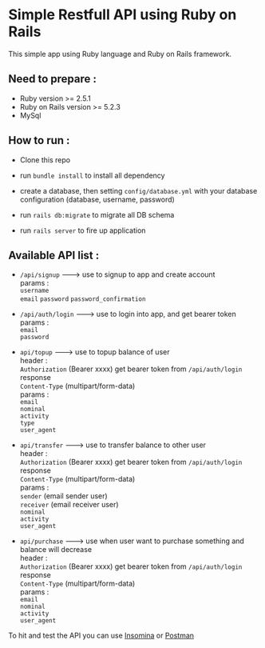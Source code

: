 # Simple Restfull API using Ruby on Rails

This simple app using Ruby language and Ruby on Rails framework.


## Need to prepare :

* Ruby version >= 2.5.1
* Ruby on Rails version >= 5.2.3
* MySql

## How to run :

* Clone this repo

* run `bundle install` to install all dependency

* create a database, then setting `config/database.yml` with your database configuration (database, username, password)

* run `rails db:migrate` to migrate all DB schema

* run `rails server` to fire up application

## Available API list :

* `/api/signup`  ---> use to signup to app and create account  
params :  
`username`  
`email`
`password`
`password_confirmation`  

* `/api/auth/login` ---> use to login into app, and get bearer token   
params :    
`email`  
`password`   

* `api/topup`  ---> use to topup balance of user    
header :     
`Authorization`   (Bearer xxxx) get bearer token from `/api/auth/login` response     
`Content-Type`   (multipart/form-data)        
params :    
`email`      
`nominal`     
`activity`     
`type`     
`user_agent`         

* `api/transfer`  ---> use to transfer balance to other user     
header :     
`Authorization`   (Bearer xxxx) get bearer token from `/api/auth/login` response     
`Content-Type`   (multipart/form-data)        
params :    
`sender` (email sender user)     
`receiver` (email receiver user)    
`nominal`     
`activity`     
`user_agent`     

* `api/purchase`  ---> use when user want to purchase something and balance will decrease     
header :     
`Authorization`   (Bearer xxxx) get bearer token from `/api/auth/login` response     
`Content-Type`   (multipart/form-data)        
params :      
`email`       
`nominal`      
`activity`      
`user_agent`       



To hit and test the API you can use [Insomina](https://insomnia.rest/) or [Postman](https://www.postman.com/)
